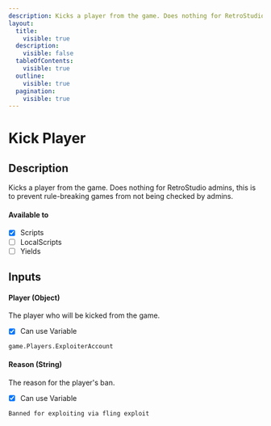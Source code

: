 ```yaml
---
description: Kicks a player from the game. Does nothing for RetroStudio admins, this is to prevent rule-breaking games from not being checked by admins.
layout:
  title:
    visible: true
  description:
    visible: false
  tableOfContents:
    visible: true
  outline:
    visible: true
  pagination:
    visible: true
---
```


# Kick Player

## Description

Kicks a player from the game. Does nothing for RetroStudio admins, this is to prevent rule-breaking games from not being checked by admins.

#### Available to

* [x] Scripts
* [ ] LocalScripts
* [ ] Yields

## Inputs

#### Player (Object)

The player who will be kicked from the game.

* [x] Can use Variable

```
game.Players.ExploiterAccount
```

#### Reason (String)

The reason for the player's ban.

* [x] Can use Variable

```
Banned for exploiting via fling exploit
```
